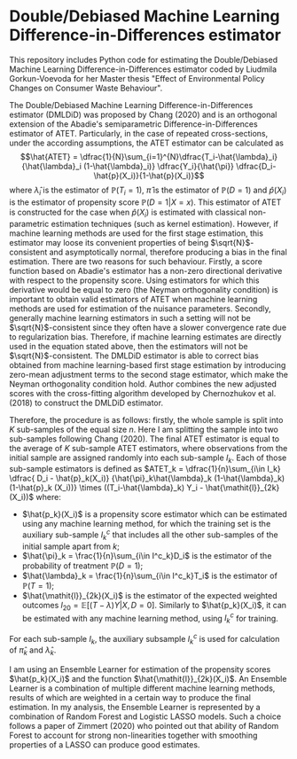 # Double/Debiased Machine Learning Difference-in-Differences estimator

This repository includes Python code for estimating the Double/Debiased Machine Learning Difference-in-Differences estimator coded by Liudmila Gorkun-Voevoda for her Master thesis "Effect of Environmental Policy Changes on Consumer Waste Behaviour".

The Double/Debiased Machine Learning Difference-in-Differences estimator (DMLDiD) was proposed by Chang (2020) and is an orthogonal extension of the Abadie's semiparametric Difference-in-Differences estimator of ATET. Particularly, in the case of repeated cross-sections, under the according assumptions, the ATET estimator can be calculated as $$\hat{ATET} = \dfrac{1}{N}\sum_{i=1}^{N}\dfrac{T_i-\hat{\lambda}_i}{\hat{\lambda}_i (1-\hat{\lambda}_i)} \dfrac{Y_i}{\hat{\pi}} \dfrac{D_i-\hat{p}(X_i)}{1-\hat{p}(X_i)}$$
where $\hat{\lambda}_i$ is the estimator of $\mathbb{P}(T_i=1)$, $\hat{\pi}$ is the estimator of $\mathbb{P}(D=1)$ and $\hat{p}(X_i)$ is the estimator of propensity score $\mathbb{P}(D=1|X=x)$. 
This estimator of ATET is constructed for the case when $\hat{p}(X_i)$ is estimated with classical non-parametric estimation techniques (such as kernel estimation). 
However, if machine learning methods are used for the first stage estimation, this estimator may loose its convenient properties of being $\sqrt{N}$-consistent and asymptotically normal, therefore producing a bias in the final estimation. There are two reasons for such behaviour. 
Firstly, a score function based on Abadie's estimator has a non-zero directional derivative with respect to the propensity score. Using estimators for which this derivative would be equal to zero (the Neyman orthogonality condition) is important to obtain valid estimators of ATET when machine learning methods are used for estimation of the nuisance parameters. 
Secondly, generally machine learning estimators in such a setting will not be $\sqrt{N}$-consistent since they often have a slower convergence rate due to regularization bias. Therefore, if machine learning estimates are directly used in the equation stated above, then the estimators will not be $\sqrt{N}$-consistent.
The DMLDiD estimator is able to correct bias obtained from machine learning-based first stage estimation by introducing zero-mean adjustment terms to the second stage estimator, which make the Neyman orthogonality condition hold. Author combines the new adjusted scores with the cross-fitting algorithm developed by Chernozhukov et al. (2018) to construct the DMLDiD estimator.

Therefore, the procedure is as follows: firstly, the whole sample is split into $K$ sub-samples of the equal size $n$. Here I am splitting the sample into two sub-samples following Chang (2020). The final ATET estimator is equal to the average of $K$ sub-sample ATET estimators, where observations from the initial sample are assigned randomly into each sub-sample $I_k$. Each of those sub-sample estimators is defined as $ATET_k = \dfrac{1}{n}\sum_{i\in I_k} \dfrac{ D_i - \hat{p}_k(X_i)} {\hat{\pi}_k\hat{\lambda}_k (1-\hat{\lambda}_k) (1-\hat{p}_k (X_i))} \times ((T_i-\hat{\lambda}_k) Y_i - \hat{\mathit{l}}_{2k}(X_i))$
where:
* $\hat{p_k}(X_i)$ is a propensity score estimator which can be estimated using any machine learning method, for which the training set is the auxiliary sub-sample $I^c_k$ that includes all the other sub-samples of the initial sample apart from $k$;
* $\hat{\pi}_k = \frac{1}{n}\sum_{i\in I^c_k}D_i$ is the estimator of the probability of treatment $\mathbb{P}(D=1)$;
* $\hat{\lambda}_k = \frac{1}{n}\sum_{i\in I^c_k}T_i$ is the estimator of $\mathbb{P}(T = 1)$;
* $\hat{\mathit{l}}_{2k}(X_i)$ is the estimator of the expected weighted outcomes $\mathit{l}_{20} = \mathbb{E}\left[\left( T -\lambda \right) Y | X, D = 0\right]$. Similarly to $\hat{p_k}(X_i)$, it can be estimated with any machine learning method, using $I^c_k$ for training.

For each sub-sample $I_k$, the auxiliary subsample $I^c_k$ is used for calculation of $\hat{\pi}_k$ and $\hat{\lambda}_k$.

I am using an Ensemble Learner for estimation of the propensity scores $\hat{p_k}(X_i)$ and the function $\hat{\mathit{l}}_{2k}(X_i)$. An Ensemble Learner is a combination of multiple different machine learning methods, results of which are weighted in a certain way to produce the final estimation. In my analysis, the Ensemble Learner is represented by a combination of Random Forest and Logistic LASSO models. Such a choice follows a paper of Zimmert (2020) who pointed out that ability of Random Forest to account for strong non-linearities together with smoothing properties of a LASSO can produce good estimates. 
